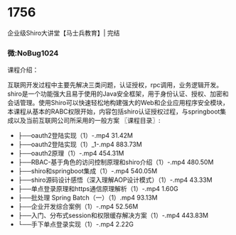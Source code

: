 # 1756
企业级Shiro大讲堂【马士兵教育】| 完结
### 微:NoBug1024 


课程介绍：

互联网开发过程中主要先解决三类问题，认证授权，rpc调用，业务逻辑开发。shiro是一个功能强大且易于使用的Java安全框架，用于身份认证、授权、加密和会话管理。使用Shiro可以快速轻松地构建强大的Web和企业应用程序安全模块，本课程从基本的RABC权限开始，内容包括shiro认证授权过程，与springboot集成以及当前互联网公司所采用的一般方案
〖课程目录〗:

- ├──oauth2登陆实现（1）-.mp4  31.42M
- ├──oauth2登陆实现（1）_1-.mp4  883.73M
- ├──oauth2原理（1）-.mp4  454.31M
- ├──RBAC-基于角色的访问控制原理和shiro介绍（1）-.mp4  480.50M
- ├──shiro和springboot集成（1）-.mp4  540.05M
- ├──shiro源码设计感悟（深入理解AOP设计模式）（1）-.mp4  43.33M
- ├──单点登录原理和https通信原理解析（1）-.mp4  1.60G
- ├──批处理 Spring Batch（一）（1）.mp4  93.13M
- ├──企业开发综合案例（1）-.mp4  52.56M
- ├──入门、分布式session和权限缓存解决方案（1）-.mp4  443.83M
- └──手下单点登录实现（1）-.mp4  2.22G

